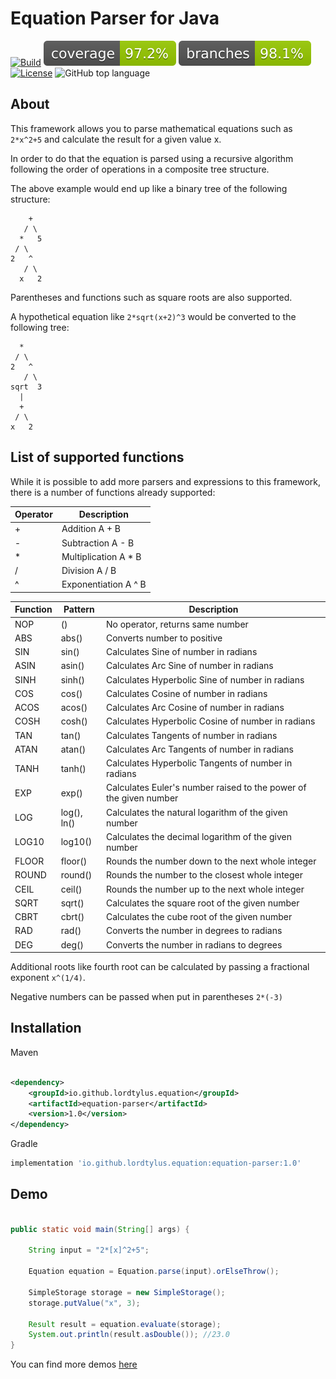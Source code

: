 # Equation Parser for Java

[![Build](https://github.com/LordTylus/EquationParser/actions/workflows/gradle.yml/badge.svg)](https://github.com/LordTylus/EquationParser/actions/workflows/gradle.yml)
[![Coverage](.github/badges/jacoco.svg)](https://github.com/LordTylus/EquationParser/actions/workflows/gradle.yml)
[![Branches](.github/badges/branches.svg)](https://github.com/LordTylus/EquationParser/actions/workflows/gradle.yml)
[![License](https://img.shields.io/github/license/LordTylus/EquationParser)](https://github.com/LordTylus/EquationParser/blob/main/LICENSE)
![GitHub top language](https://img.shields.io/github/languages/top/LordTylus/EquationParser)

## About

This framework allows you to parse mathematical equations such as `2*x^2+5` and calculate the result for a given value
x.

In order to do that the equation is parsed using a recursive algorithm following the order of operations in a composite
tree structure.

The above example would end up like a binary tree of the following structure:

```
    +
   / \
  *   5
 / \
2   ^
   / \
  x   2
```

Parentheses and functions such as square roots are also supported.

A hypothetical equation like `2*sqrt(x+2)^3` would be converted to the following tree:

```
  *
 / \
2   ^
   / \
sqrt  3
  |
  +
 / \
x   2
```

## List of supported functions

While it is possible to add more parsers and expressions to this framework, there is a number of functions already
supported:

| Operator | Description          |
|----------|----------------------|
| +        | Addition A + B       |
| -        | Subtraction A - B    |
| *        | Multiplication A * B |
| /        | Division A / B       |
| ^        | Exponentiation A ^ B |

| Function | Pattern     | Description                                                       |
|----------|-------------|-------------------------------------------------------------------|
| NOP      | ()          | No operator, returns same number                                  |
| ABS      | abs()       | Converts number to positive                                       |
| SIN      | sin()       | Calculates Sine of number in radians                              |
| ASIN     | asin()      | Calculates Arc Sine of number in radians                          |
| SINH     | sinh()      | Calculates Hyperbolic Sine of number in radians                   |
| COS      | cos()       | Calculates Cosine of number in radians                            |
| ACOS     | acos()      | Calculates Arc Cosine of number in radians                        |
| COSH     | cosh()      | Calculates Hyperbolic Cosine of number in radians                 |
| TAN      | tan()       | Calculates Tangents of number in radians                          |
| ATAN     | atan()      | Calculates Arc Tangents of number in radians                      |
| TANH     | tanh()      | Calculates Hyperbolic Tangents of number in radians               |
| EXP      | exp()       | Calculates Euler's number raised to the power of the given number |
| LOG      | log(), ln() | Calculates the natural logarithm of the given number              |
| LOG10    | log10()     | Calculates the decimal logarithm of the given number              |
| FLOOR    | floor()     | Rounds the number down to the next whole integer                  |
| ROUND    | round()     | Rounds the number to the closest whole integer                    |
| CEIL     | ceil()      | Rounds the number up to the next whole integer                    |
| SQRT     | sqrt()      | Calculates the square root of the given number                    |
| CBRT     | cbrt()      | Calculates the cube root of the given number                      |
| RAD      | rad()       | Converts the number in degrees to radians                         |
| DEG      | deg()       | Converts the number in radians to degrees                         |

Additional roots like fourth root can be calculated by passing a fractional exponent `x^(1/4)`.

Negative numbers can be passed when put in parentheses `2*(-3)`

## Installation

Maven

```xml

<dependency>
    <groupId>io.github.lordtylus.equation</groupId>
    <artifactId>equation-parser</artifactId>
    <version>1.0</version>
</dependency>
```

Gradle

```groovy
implementation 'io.github.lordtylus.equation:equation-parser:1.0'
```

## Demo

```java

public static void main(String[] args) {

    String input = "2*[x]^2+5";

    Equation equation = Equation.parse(input).orElseThrow();

    SimpleStorage storage = new SimpleStorage();
    storage.putValue("x", 3);

    Result result = equation.evaluate(storage);
    System.out.println(result.asDouble()); //23.0
}
```

You can find more demos [here](src/demo/java/io/github/lordtylus/jep)
